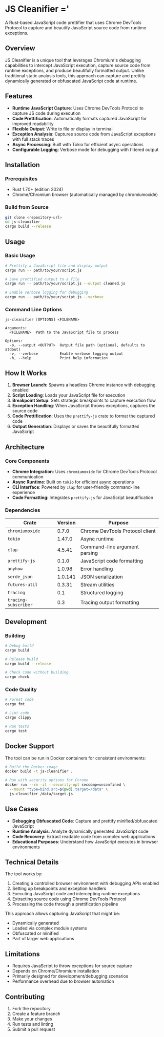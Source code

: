 # JS Cleanifier ='

A Rust-based JavaScript code prettifier that uses Chrome DevTools Protocol to
capture and beautify JavaScript source code from runtime exceptions.

## Overview

JS Cleanifier is a unique tool that leverages Chromium's debugging capabilities
to intercept JavaScript execution, capture source code from runtime exceptions,
and produce beautifully formatted output. Unlike traditional static analysis
tools, this approach can capture and prettify dynamically generated or
obfuscated JavaScript code at runtime.

## Features

- **Runtime JavaScript Capture**: Uses Chrome DevTools Protocol to capture JS
  code during execution
- **Code Prettification**: Automatically formats captured JavaScript for
  improved readability
- **Flexible Output**: Write to file or display in terminal
- **Exception Analysis**: Captures source code from JavaScript exceptions with
  full stack traces
- **Async Processing**: Built with Tokio for efficient async operations
- **Configurable Logging**: Verbose mode for debugging with filtered output

## Installation

### Prerequisites

- Rust 1.70+ (edition 2024)
- Chrome/Chromium browser (automatically managed by chromiumoxide)

### Build from Source

```bash
git clone <repository-url>
cd js-cleanifier
cargo build --release
```

## Usage

### Basic Usage

```bash
# Prettify a JavaScript file and display output
cargo run -- path/to/your/script.js

# Save prettified output to a file
cargo run -- path/to/your/script.js --output cleaned.js

# Enable verbose logging for debugging
cargo run -- path/to/your/script.js --verbose
```

### Command Line Options

```
js-cleanifier [OPTIONS] <FILENAME>

Arguments:
  <FILENAME>  Path to the JavaScript file to process

Options:
  -o, --output <OUTPUT>  Output file path (optional, defaults to stdout)
  -v, --verbose          Enable verbose logging output
  -h, --help             Print help information
```

## How It Works

1. **Browser Launch**: Spawns a headless Chrome instance with debugging enabled
2. **Script Loading**: Loads your JavaScript file for execution
3. **Breakpoint Setup**: Sets strategic breakpoints to capture execution flow
4. **Exception Handling**: When JavaScript throws exceptions, captures the
   source code
5. **Code Prettification**: Uses the `prettify-js` crate to format the captured
   code
6. **Output Generation**: Displays or saves the beautifully formatted JavaScript

## Architecture

### Core Components

- **Chrome Integration**: Uses `chromiumoxide` for Chrome DevTools Protocol
  communication
- **Async Runtime**: Built on `tokio` for efficient async operations
- **CLI Interface**: Powered by `clap` for user-friendly command-line experience
- **Code Formatting**: Integrates `prettify-js` for JavaScript beautification

### Dependencies

| Crate                | Version | Purpose                         |
| -------------------- | ------- | ------------------------------- |
| `chromiumoxide`      | 0.7.0   | Chrome DevTools Protocol client |
| `tokio`              | 1.47.0  | Async runtime                   |
| `clap`               | 4.5.41  | Command-line argument parsing   |
| `prettify-js`        | 0.1.0   | JavaScript code formatting      |
| `anyhow`             | 1.0.98  | Error handling                  |
| `serde_json`         | 1.0.141 | JSON serialization              |
| `futures-util`       | 0.3.31  | Stream utilities                |
| `tracing`            | 0.1     | Structured logging              |
| `tracing-subscriber` | 0.3     | Tracing output formatting       |

## Development

### Building

```bash
# Debug build
cargo build

# Release build
cargo build --release

# Check code without building
cargo check
```

### Code Quality

```bash
# Format code
cargo fmt

# Lint code
cargo clippy

# Run tests
cargo test
```

## Docker Support

The tool can be run in Docker containers for consistent environments:

```bash
# Build the Docker image
docker build -t js-cleanifier .

# Run with security options for Chrome
docker run --rm -it --security-opt seccomp=unconfined \
  --mount "type=bind,src=$(pwd),target=/data" \
  js-cleanifier /data/target.js
```

## Use Cases

- **Debugging Obfuscated Code**: Capture and prettify minified/obfuscated
  JavaScript
- **Runtime Analysis**: Analyze dynamically generated JavaScript code
- **Code Recovery**: Extract readable code from complex web applications
- **Educational Purposes**: Understand how JavaScript executes in browser
  environments

## Technical Details

The tool works by:

1. Creating a controlled browser environment with debugging APIs enabled
2. Setting up breakpoints and exception handlers
3. Executing JavaScript code and intercepting runtime exceptions
4. Extracting source code using Chrome DevTools Protocol
5. Processing the code through a prettification pipeline

This approach allows capturing JavaScript that might be:

- Dynamically generated
- Loaded via complex module systems
- Obfuscated or minified
- Part of larger web applications

## Limitations

- Requires JavaScript to throw exceptions for source capture
- Depends on Chrome/Chromium installation
- Primarily designed for development/debugging scenarios
- Performance overhead due to browser automation

## Contributing

1. Fork the repository
2. Create a feature branch
3. Make your changes
4. Run tests and linting
5. Submit a pull request
